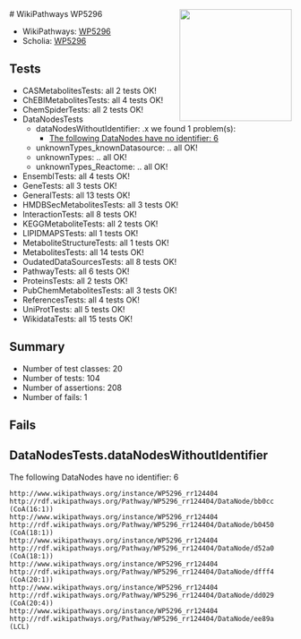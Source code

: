 <img style="float: right; width: 200px" src="https://upload.wikimedia.org/wikipedia/commons/thumb/8/83/Wplogo_with_text_500.png/640px-Wplogo_with_text_500.png" />
# WikiPathways WP5296

* WikiPathways: [WP5296](https://wikipathways.org/pathways/WP5296)
* Scholia: [WP5296](https://scholia.toolforge.org/wikipathways/WP5296)
## Tests
* CASMetabolitesTests: all 2 tests OK!
* ChEBIMetabolitesTests: all 4 tests OK!
* ChemSpiderTests: all 2 tests OK!
* DataNodesTests
    * dataNodesWithoutIdentifier: .x we found 1 problem(s):
        * [The following DataNodes have no identifier: 6](#d2d32fa5)
    * unknownTypes_knownDatasource: .. all OK!
    * unknownTypes: .. all OK!
    * unknownTypes_Reactome: .. all OK!
* EnsemblTests: all 4 tests OK!
* GeneTests: all 3 tests OK!
* GeneralTests: all 13 tests OK!
* HMDBSecMetabolitesTests: all 3 tests OK!
* InteractionTests: all 8 tests OK!
* KEGGMetaboliteTests: all 2 tests OK!
* LIPIDMAPSTests: all 1 tests OK!
* MetaboliteStructureTests: all 1 tests OK!
* MetabolitesTests: all 14 tests OK!
* OudatedDataSourcesTests: all 8 tests OK!
* PathwayTests: all 6 tests OK!
* ProteinsTests: all 2 tests OK!
* PubChemMetabolitesTests: all 3 tests OK!
* ReferencesTests: all 4 tests OK!
* UniProtTests: all 5 tests OK!
* WikidataTests: all 15 tests OK!


## Summary

* Number of test classes: 20
* Number of tests: 104
* Number of assertions: 208
* Number of fails: 1

## Fails

<a name="d2d32fa5" />

## DataNodesTests.dataNodesWithoutIdentifier

The following DataNodes have no identifier: 6
```
http://www.wikipathways.org/instance/WP5296_rr124404 http://rdf.wikipathways.org/Pathway/WP5296_rr124404/DataNode/bb0cc (CoA(16:1))
http://www.wikipathways.org/instance/WP5296_rr124404 http://rdf.wikipathways.org/Pathway/WP5296_rr124404/DataNode/b0450 (CoA(18:1))
http://www.wikipathways.org/instance/WP5296_rr124404 http://rdf.wikipathways.org/Pathway/WP5296_rr124404/DataNode/d52a0 (CoA(18:1))
http://www.wikipathways.org/instance/WP5296_rr124404 http://rdf.wikipathways.org/Pathway/WP5296_rr124404/DataNode/dfff4 (CoA(20:1))
http://www.wikipathways.org/instance/WP5296_rr124404 http://rdf.wikipathways.org/Pathway/WP5296_rr124404/DataNode/dd029 (CoA(20:4))
http://www.wikipathways.org/instance/WP5296_rr124404 http://rdf.wikipathways.org/Pathway/WP5296_rr124404/DataNode/ee89a (LCL)
```

